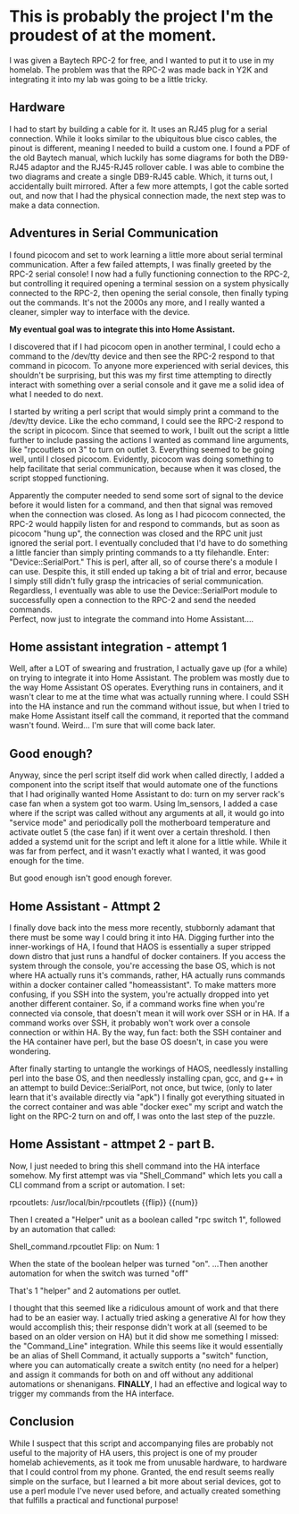 # This is probably the project I'm the proudest of at the moment. 

I was given a Baytech RPC-2 for free, and I wanted to put it to use in my homelab. The problem was that the RPC-2 was made back in Y2K and integrating it into my lab was going to be a little tricky. 

## Hardware

I had to start by building a cable for it. It uses an RJ45 plug for a serial connection. While it looks similar to the ubiquitous blue cisco cables, the pinout is different, meaning I needed to build a custom one.  I found a PDF of the old Baytech manual, which luckily has some diagrams for both the DB9-RJ45 adaptor and the RJ45-RJ45 rollover cable. I was able to combine the two diagrams and create a single DB9-RJ45 cable. Which, it turns out, I accidentally built mirrored. After a few more attempts, I got the cable sorted out, and now that I had the physical connection made, the next step was to make a data connection. 

## Adventures in Serial Communication

I found picocom and set to work learning a little more about serial terminal communication. After a few failed attempts, I was finally greeted by the RPC-2 serial console!  I now had a fully functioning connection to the RPC-2, but controlling it required opening a terminal session on a system physically connected to the RPC-2, then opening the serial console, then finally typing out the commands. It's not the 2000s any more, and I really wanted a cleaner, simpler way to interface with the device. 

**My eventual goal was to integrate this into Home Assistant.**

I discovered that if I had picocom open in another terminal, I could echo a command to the /dev/tty device and then see the RPC-2 respond to that command in picocom. To anyone more experienced with serial devices, this shouldn't be surprising, but this was my first time attempting to directly interact with something over a serial console and it gave me a solid idea of what I needed to do next. 

I started by writing a perl script that would simply print a command to the /dev/tty device. Like the echo command, I could see the RPC-2 respond to the script in picocom. Since that seemed to work, I built out the script a little further to include passing the actions I wanted as command line arguments, like "rpcoutlets on 3" to turn on outlet 3. Everything seemed to be going well, until I closed picocom. Evidently, picocom was doing something to help facilitate that serial communication, because when it was closed, the script stopped functioning. 

Apparently the computer needed to send some sort of signal to the device before it would listen for a command, and then that signal was removed when the connection was closed. As long as I had picocom connected, the RPC-2 would happily listen for and respond to commands, but as soon as picocom "hung up", the connection was closed and the RPC unit just ignored the serial port. I eventually concluded that I'd have to do something a little fancier than simply printing commands to a tty filehandle. 
Enter: "Device::SerialPort." This is perl, after all, so of course there's a module I can use. Despite this, it still ended up taking a bit of trial and error, because I simply still didn't fully grasp the intricacies of serial communication. Regardless, I eventually was able to use the Device::SerialPort module to successfully open a connection to the RPC-2 and send the needed commands.  
Perfect, now just to integrate the command into Home Assistant…. 

## Home assistant integration - attempt 1

Well, after a LOT of swearing and frustration, I actually gave up (for a while) on trying to integrate it into Home Assistant. The problem was mostly due to the way Home Assistant OS operates. Everything runs in containers, and it wasn't clear to me at the time what was actually running where. I could SSH into the HA instance and run the command without issue, but when I tried to make Home Assistant itself call the command, it reported that the command wasn't found. Weird… I'm sure that will come back later. 

## Good enough?

Anyway, since the perl script itself did work when called directly, I added a component into the script itself that would automate one of the functions that I had originally wanted Home Assistant to do: turn on my server rack's case fan when a system got too warm. Using lm_sensors, I added a case where if the script was called without any arguments at all, it would go into "service mode" and periodically poll the motherboard temperature and activate outlet 5 (the case fan) if it went over a certain threshold. I then added a systemd unit for the script and left it alone for a little while. While it was far from perfect, and it wasn't exactly what I wanted, it was good enough for the time. 

But good enough isn't good enough forever. 

## Home Assistant - Attmpt 2 

I finally dove back into the mess more recently, stubbornly adamant that there must be some way I could bring it into HA. 
Digging further into the inner-workings of HA, I found that HAOS is essentially a super stripped down distro that just runs a handful of docker containers. If you access the system through the console, you're accessing the base OS, which is not where HA actually runs it's commands, rather, HA actually runs commands within a docker container called "homeassistant". To make matters more confusing, if you SSH into the system, you're actually dropped into yet another different container. So, if a command works fine when you're connected via console, that doesn't mean it will work over SSH or in HA. If a command works over SSH, it probably won't work over a console connection or within HA. By the way, fun fact: both the SSH container and the HA container have perl, but the base OS doesn't, in case you were wondering.   

After finally starting to untangle the workings of HAOS, needlessly installing perl into the base OS, and then needlessly installing cpan, gcc, and g++ in an attempt to build Device::SerialPort, not once, but twice, (only to later learn that it's available directly via "apk")  I finally got everything situated in the correct container and was able "docker exec" my script and watch the light on the RPC-2 turn on and off, I was onto the last step of the puzzle. 

## Home Assistant - attmpet 2 - part B. 

Now, I just needed to bring this shell command into the HA interface somehow. My first attempt was via "Shell_Command" which lets you call a CLI command from a script or automation. I set:

rpcoutlets: /usr/local/bin/rpcoutlets {{flip}} {{num}}

Then I created a "Helper" unit as a boolean called "rpc switch 1", followed by an automation that called:

 Shell_command.rpcoutlet
	Flip: on
	Num: 1

When the state of the boolean helper was turned "on".
…Then another automation for when the switch was turned "off" 

That's 1 "helper" and 2 automations per outlet. 

I thought that this seemed like a ridiculous amount of work and that there had to be an easier way.  I actually tried asking a generative AI for how they would accomplish this; their response didn't work at all (seemed to be based on an older version on HA) but it did show me something I missed: the "Command_Line" integration. While this seems like it would essentially be an alias of Shell Command, it actually supports a "switch" function, where you can automatically create a switch entity (no need for a helper) and assign it commands for both on and off without any additional automations or shenanigans.
**FINALLY**, I had an effective and logical way to trigger my commands from the HA interface.

## Conclusion
While I suspect that this script and accompanying files are probably not useful to the majority of HA users, this project is one of my prouder homelab achievements, as it took me from unusable hardware, to hardware that I could control from my phone. Granted, the end result seems really simple on the surface, but I learned a bit more about serial devices, got to use a perl module I've never used before, and actually created something that fulfills a practical and functional purpose!